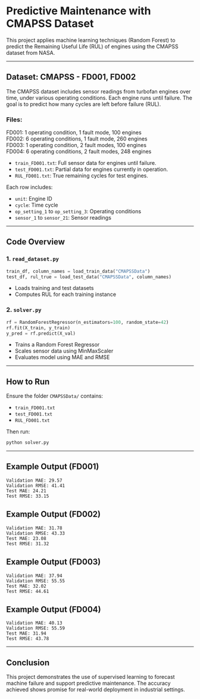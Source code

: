 
# Predictive Maintenance with CMAPSS Dataset

This project applies machine learning techniques (Random Forest) to predict the Remaining Useful Life (RUL) of engines using the CMAPSS dataset from NASA.

---

## Dataset: CMAPSS - FD001, FD002

The CMAPSS dataset includes sensor readings from turbofan engines over time, under various operating conditions. Each engine runs until failure. The goal is to predict how many cycles are left before failure (RUL).

### Files:
FD001: 1 operating condition, 1 fault mode, 100 engines<br>
FD002: 6 operating conditions, 1 fault mode, 260 engines<br>
FD003: 1 operating condition, 2 fault modes, 100 engines<br>
FD004: 6 operating conditions, 2 fault modes, 248 engines<br>

- `train_FD001.txt`: Full sensor data for engines until failure.
- `test_FD001.txt`: Partial data for engines currently in operation.
- `RUL_FD001.txt`: True remaining cycles for test engines.

Each row includes:
- `unit`: Engine ID
- `cycle`: Time cycle
- `op_setting_1` to `op_setting_3`: Operating conditions
- `sensor_1` to `sensor_21`: Sensor readings
---

## Code Overview

### 1. `read_dataset.py`

```python
train_df, column_names = load_train_data("CMAPSSData")
test_df, rul_true = load_test_data("CMAPSSData", column_names)
```
- Loads training and test datasets
- Computes RUL for each training instance

### 2. `solver.py`

```python
rf = RandomForestRegressor(n_estimators=100, random_state=42)
rf.fit(X_train, y_train)
y_pred = rf.predict(X_val)
```
- Trains a Random Forest Regressor
- Scales sensor data using MinMaxScaler
- Evaluates model using MAE and RMSE

---

## How to Run

Ensure the folder `CMAPSSData/` contains:
- `train_FD001.txt`
- `test_FD001.txt`
- `RUL_FD001.txt`

Then run:

```bash
python solver.py
```

---

## Example Output (FD001)

```
Validation MAE: 29.57
Validation RMSE: 41.41
Test MAE: 24.21
Test RMSE: 33.15
```

## Example Output (FD002)

```
Validation MAE: 31.78
Validation RMSE: 43.33
Test MAE: 23.08
Test RMSE: 31.32
```

## Example Output (FD003)

```
Validation MAE: 37.94
Validation RMSE: 55.55
Test MAE: 32.02
Test RMSE: 44.61
```

## Example Output (FD004)

```
Validation MAE: 40.13
Validation RMSE: 55.59
Test MAE: 31.94
Test RMSE: 43.78
```

---

## Conclusion

This project demonstrates the use of supervised learning to forecast machine failure and support predictive maintenance. The accuracy achieved shows promise for real-world deployment in industrial settings.
